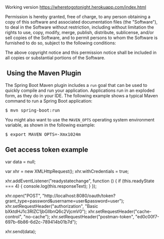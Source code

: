 Working version
https://wheretogotonight.herokuapp.com/index.html


Permission is hereby granted, free of charge, to any person obtaining a copy of this software and associated documentation files (the "Software"), to deal in the Software without restriction, including without limitation the rights to use, copy, modify, merge, publish, distribute, sublicense, and/or sell copies of the Software, and to permit persons to whom the Software is furnished to do so, subject to the following conditions:

The above copyright notice and this permission notice shall be included in all copies or substantial portions of the Software.

<div class="section"><div class="titlepage"><div><div><h2 class="title" style="clear: both"><a name="using-boot-running-with-the-maven-plugin" href="#using-boot-running-with-the-maven-plugin"></a>&nbsp;Using the Maven Plugin</h2></div></div></div><p>The Spring Boot Maven plugin includes a <code class="literal">run</code> goal that can be used to quickly compile
and run your application. Applications run in an exploded form, as they do in your IDE.
The following example shows a typical Maven command to run a Spring Boot application:</p><pre class="screen">$ mvn spring-boot:run</pre><p>You might also want to use the <code class="literal">MAVEN_OPTS</code> operating system environment variable, as
shown in the following example:</p><pre class="screen">$ export MAVEN_OPTS=-Xmx1024m</pre></div>


<h2> Get access token example </h2>
<div class="section><pre class="screen">var data = null;

var xhr = new XMLHttpRequest();
xhr.withCredentials = true;

xhr.addEventListener("readystatechange", function () {
  if (this.readyState === 4) {
    console.log(this.responseText);
  }
});

xhr.open("POST", "http://localhost:8080/oauth/token?grant_type=password&username=user&password=user");
xhr.setRequestHeader("authorization", "Basic bXktdHJ1c3RlZC1jbGllbnQ6c2VjcmV0");
xhr.setRequestHeader("cache-control", "no-cache");
xhr.setRequestHeader("postman-token", "ed0c00f7-697b-6b86-6d2c-789414b01b7d");

xhr.send(data);</pre>
</div>
